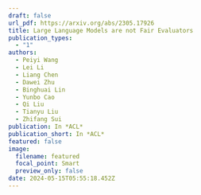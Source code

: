 ```yaml
---
draft: false
url_pdf: https://arxiv.org/abs/2305.17926
title: Large Language Models are not Fair Evaluators
publication_types:
  - "1"
authors:
  - Peiyi Wang
  - Lei Li
  - Liang Chen
  - Dawei Zhu
  - Binghuai Lin
  - Yunbo Cao
  - Qi Liu
  - Tianyu Liu
  - Zhifang Sui
publication: In *ACL*
publication_short: In *ACL*
featured: false
image:
  filename: featured
  focal_point: Smart
  preview_only: false
date: 2024-05-15T05:55:18.452Z
---
```

